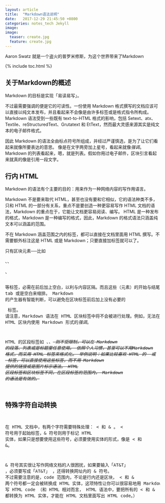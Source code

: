 ```yaml
---
layout: article
title:  "Markdown语法说明"
date:   2017-12-29 21:45:50 +0800
categories: notes_tech Jekyll
image:
image:
  teaser: create.jpg
  feature: create.jpg
---
```

Aaron Swatz 就是一个盗火的普罗米修斯，为这个世界带来了Markdown

{% include toc.html %}

## 关于Markdown的概述

Markdown 的目标是实现「易读易写」。

不过最需要强调的便是它的可读性。一份使用 Markdown 格式撰写的文档应该可以直接以纯文本发布，并且看起来不会像是由许多标签或是格式指令所构成。
Markdown 语法受到一些既有 text-to-HTML 格式的影响，包括 Setext、atx、Textile、reStructuredText、Grutatext 和 EtText，然而最大灵感来源其实是纯文本的电子邮件格式。

因此 Markdown 的语法全由标点符号所组成，并经过严谨慎选，是为了让它们看起来就像所要表达的意思。
像是在文字两旁加上星号，看起来就像*强调*。Markdown 的列表看起来，嗯，就是列表。假如你用过电子邮件，区块引言看起来就真的像是引用一段文字。


## 行内 HTML
Markdown 的语法有个主要的目的：用来作为一种网络内容的写作用语言。

Markdown 不是要来取代 HTML，甚至也没有要和它相似，它的语法种类不多，只和 HTML 的一部分有关系，重点不是要创造一种更容易写作 HTML 文档的语法，Markdown 的重点在于，它能让文档更容易阅读、编写。
HTML 是一种发布的格式，Markdown 是一种编写的格式，因此，Markdown 的格式语法只涵盖纯文本可以涵盖的范围。

不在 Markdown 涵盖范围之内的标签，都可以直接在文档里面用 HTML 撰写。不需要额外标注这是 HTML 或是 Markdown；只要直接加标签就可以了。

只有区块元素──比如 <div>、<table>、<pre>、<p> 等标签，必需在前后加上空白，以利与内容区隔。而且这些（元素）的开始与结尾标签，不可以用 tab 或是空白来缩排。
Markdown 的产生器有智能判断，可以避免在区块标签前后加上没有必要的 <p> 标签。
请注意，Markdown 语法在 HTML 区块标签中将不会被进行处理。例如，无法在 HTML 区块内使用 Markdown 形式的*强调*。

HTML 的区段标签如 <span>、<cite>、<del> 则不受限制，可以在 Markdown 的段落、列表或是标题里任意使用。
依照个人习惯，甚至可以不用Markdown 格式，而采用 HTML 标签来格式化。
举例说明：如果比较喜欢 HTML 的 <a> 或 <img> 标签，可以直接使用这些标签，而不用 Markdown 提供的链接或是图片标示语法。
HTML 区段标签和区块标签不同，在区段标签的范围内， Markdown 的语法是有效的。

## 特殊字符自动转换
在 HTML 文档中，有两个字符需要特殊处理： < 和 & 。 < 符号用于起始标签，& 符号则用于标记 HTML 实体，如果只是想要使用这些符号，必须要使用实体的形式，像是 &lt; 和 &amp;。

& 符号其实很让写作网络文档的人很困扰，如果要输入「AT&T」 ，必须要写成「AT&amp;T」 ，还得转换网址内的 & 符号。
不过需要注意的是，code 范围内，不论是行内还是区块， < 和 & 两个符号都一定会被转换成 HTML 实体，这项特性让你可以很容易地用 Markdown 写 HTML code （和 HTML 相对而言， HTML 语法中，要把所有的 < 和 & 都转换为 HTML 实体，才能在 HTML 文档里面写出 HTML code。）

